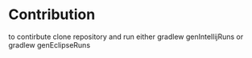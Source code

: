 

# Contribution

to contirbute clone repository and run either gradlew genIntellijRuns or gradlew genEclipseRuns